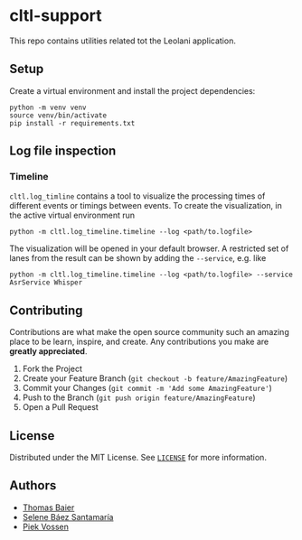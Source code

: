 # cltl-support

This repo contains utilities related tot the Leolani application.

## Setup

Create a virtual environment and install the project dependencies:

    python -m venv venv
    source venv/bin/activate
    pip install -r requirements.txt

## Log file inspection

### Timeline

`cltl.log_timline` contains a tool to visualize the processing times of
different events or timings between events. To create the visualization, in the
active virtual environment run

    python -m cltl.log_timeline.timeline --log <path/to.logfile>

The visualization will be opened in your default browser. A restricted set of
lanes from the result can be shown by adding the `--service`, e.g. like

    python -m cltl.log_timeline.timeline --log <path/to.logfile> --service AsrService Whisper

## Contributing

Contributions are what make the open source community such an amazing place to be learn, inspire, and create. Any
contributions you make are **greatly appreciated**.

1. Fork the Project
2. Create your Feature Branch (`git checkout -b feature/AmazingFeature`)
3. Commit your Changes (`git commit -m 'Add some AmazingFeature'`)
4. Push to the Branch (`git push origin feature/AmazingFeature`)
5. Open a Pull Request

<!-- LICENSE -->

## License

Distributed under the MIT License. See [`LICENSE`](https://github.com/leolani/cltl-combot/blob/main/LICENCE) for more
information.


<!-- CONTACT -->

## Authors

* [Thomas Baier](https://www.linkedin.com/in/thomas-baier-05519030/)
* [Selene Báez Santamaría](https://selbaez.github.io/)
* [Piek Vossen](https://github.com/piekvossen)

